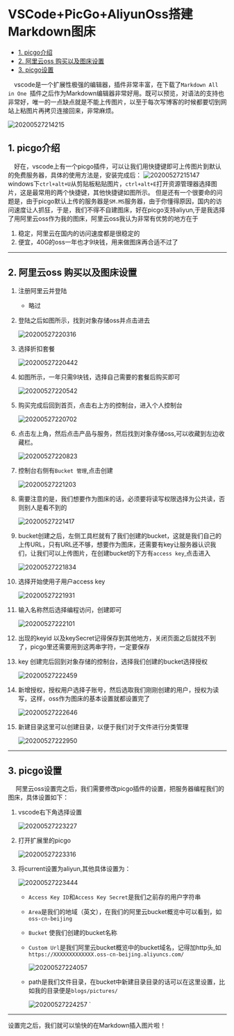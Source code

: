 # VSCode+PicGo+AliyunOss搭建Markdown图床

<!-- TOC -->

- [1. picgo介绍](#1-picgo介绍)
- [2. 阿里云oss 购买以及图床设置](#2-阿里云oss-购买以及图床设置)
- [3. picgo设置](#3-picgo设置)

<!-- /TOC -->

&emsp;vscode是一个扩展性极强的编辑器，插件非常丰富，在下载了`Markdown All in One
`插件之后作为Markdown编辑器非常好用。既可以预览，对语法的支持也非常好，唯一的一点缺点就是不能上传图片，以至于每次写博客的时候都要切到网站上粘图片再拷贝连接回来，非常麻烦。

![20200527214215](https://cdn.jsdelivr.net/gh/leiyu1997/PicBed@master/blogs/pictures/20200527214215.png)


## 1. picgo介绍
&emsp;好在，vscode上有一个picgo插件，可以让我们用快捷键即可上传图片到默认的免费服务器，具体的使用方法是，安装完成后：
![20200527215147](https://cdn.jsdelivr.net/gh/leiyu1997/PicBed@master/blogs/pictures/20200527215147.png)
windows下`ctrl+alt+U`从剪贴板粘贴图片，`ctrl+alt+E`打开资源管理器选择图片，这是最常用的两个快捷键，其他快捷键如图所示。
但是还有一个很要命的问题是，由于picgo默认上传的服务器是`SM.MS`服务器，由于你懂得原因，国内的访问速度让人抓狂，于是，我们不得不自建图床，好在picgo支持aliyun,于是我选择了用阿里云oss作为我的图床，阿里云oss我认为非常有优势的地方在于

1. 稳定，阿里云在国内的访问速度都是很稳定的
2. 便宜，40G的oss一年也才9块钱，用来做图床再合适不过了

--- 


## 2. 阿里云oss 购买以及图床设置

1. 注册阿里云并登陆
    - 略过
2. 登陆之后如图所示，找到对象存储oss并点击进去

   ![20200527220316](https://cdn.jsdelivr.net/gh/leiyu1997/PicBed@master/blogs/pictures/20200527220316.png)

3. 选择折扣套餐

    ![20200527220442](https://cdn.jsdelivr.net/gh/leiyu1997/PicBed@master/blogs/pictures/20200527220442.png)

4. 如图所示，一年只需9块钱，选择自己需要的套餐后购买即可
   
   ![20200527220542](https://cdn.jsdelivr.net/gh/leiyu1997/PicBed@master/blogs/pictures/20200527220542.png)

5. 购买完成后回到首页，点击右上方的控制台，进入个人控制台

    ![20200527220702](https://cdn.jsdelivr.net/gh/leiyu1997/PicBed@master/blogs/pictures/20200527220702.png)

6. 点击左上角，然后点击产品与服务，然后找到对象存储oss,可以收藏到左边收藏栏。
    
    ![20200527220823](https://cdn.jsdelivr.net/gh/leiyu1997/PicBed@master/blogs/pictures/20200527220823.png)

7. 控制台右侧有`Bucket 管理`,点击创建

    ![20200527221203](https://cdn.jsdelivr.net/gh/leiyu1997/PicBed@master/blogs/pictures/20200527221203.png)

8. 需要注意的是，我们想要作为图床的话，必须要将读写权限选择为公共读，否则别人是看不到的
   
   ![20200527221417](https://cdn.jsdelivr.net/gh/leiyu1997/PicBed@master/blogs/pictures/20200527221417.png)

9. bucket创建之后，左侧工具栏就有了我们创建的bucket，这就是我们自己的上传URL，只有URL还不够，想要作为图床，还需要有key让服务器认识我们，让我们可以上传图片，在创建bucket的下方有`access key`,点击进入
    
    ![20200527221834](https://cdn.jsdelivr.net/gh/leiyu1997/PicBed@master/blogs/pictures/20200527221834.png)

10. 选择开始使用子用户access key

    ![20200527221931](https://cdn.jsdelivr.net/gh/leiyu1997/PicBed@master/blogs/pictures/20200527221931.png)

11. 输入名称然后选择编程访问，创建即可
    
    ![20200527222101](https://cdn.jsdelivr.net/gh/leiyu1997/PicBed@master/blogs/pictures/20200527222101.png)

12. 出现的keyid 以及keySecret记得保存到其他地方，关闭页面之后就找不到了，picgo里还需要用到这两串字符，一定要保存

13. key 创建完后回到对象存储的控制台，选择我们创建的bucket选择授权
    
    ![20200527222459](https://cdn.jsdelivr.net/gh/leiyu1997/PicBed@master/blogs/pictures/20200527222459.png)

14. 新增授权，授权用户选择子账号，然后选取我们刚刚创建的用户，授权为读写，这样，oss作为图床的基本设置就都设置完了
    
    ![20200527222646](https://cdn.jsdelivr.net/gh/leiyu1997/PicBed@master/blogs/pictures/20200527222646.png)

15. 新建目录这里可以创建目录，以便于我们对于文件进行分类管理

    ![20200527222950](https://cdn.jsdelivr.net/gh/leiyu1997/PicBed@master/blogs/pictures/20200527222950.png)

---

## 3. picgo设置

&emsp; 阿里云oss设置完之后，我们需要修改picgo插件的设置，把服务器编程我们的图床，具体设置如下：

1. vscode右下角选择设置

    ![20200527223227](https://cdn.jsdelivr.net/gh/leiyu1997/PicBed@master/blogs/pictures/20200527223227.png)

2. 打开扩展里的picgo

    ![20200527223316](https://cdn.jsdelivr.net/gh/leiyu1997/PicBed@master/blogs/pictures/20200527223316.png)

3. 将current设置为aliyun,其他具体设置为：

    ![20200527223444](https://cdn.jsdelivr.net/gh/leiyu1997/PicBed@master/blogs/pictures/20200527223444.png)

    - `Access Key ID`和`Access Key Secret`是我们之前存的用户字符串
    - `Area`是我们的地域（英文），在我们的阿里云bucket概览中可以看到，如`oss-cn-beijing`
    - `Bucket` 使我们创建的bucket名称
    - `Custom Url`是我们阿里云bucket概览中的bucket域名，记得加http头,如` https://XXXXXXXXXXXXX.oss-cn-beijing.aliyuncs.com/`
        
        ![20200527224057](https://cdn.jsdelivr.net/gh/leiyu1997/PicBed@master/blogs/pictures/20200527224057.png)
    - path是我们文件目录，在bucket中新建目录目录的话可以在这里设置，比如我的目录便是`blogs/pictures/`

        ![20200527224257](https://cdn.jsdelivr.net/gh/leiyu1997/PicBed@master/blogs/pictures/20200527224257.png)
`

---

设置完之后，我们就可以愉快的在Markdown插入图片啦！

